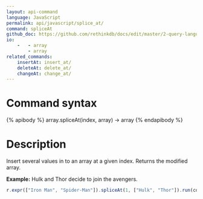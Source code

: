 ```yaml
---
layout: api-command 
language: JavaScript
permalink: api/javascript/splice_at/
command: spliceAt
github_doc: https://github.com/rethinkdb/docs/edit/master/2-query-language/api/javascript/document-manipulation/spliceAt.md
io:
    -   - array
        - array
related_commands:
    insertAt: insert_at/
    deleteAt: delete_at/
    changeAt: change_at/
---
```


# Command syntax #

{% apibody %}
array.spliceAt(index, array) &rarr; array
{% endapibody %}

# Description #

Insert several values in to an array at a given index. Returns the modified array.

__Example:__ Hulk and Thor decide to join the avengers.

```js
r.expr(["Iron Man", "Spider-Man"]).spliceAt(1, ["Hulk", "Thor"]).run(conn, callback)
```

